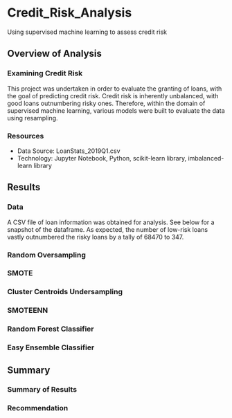 # Credit_Risk_Analysis

Using supervised machine learning to assess credit risk

## Overview of Analysis

### Examining Credit Risk

This project was undertaken in order to evaluate the granting of loans, with the goal of predicting credit risk. Credit risk is inherently unbalanced, with good loans outnumbering risky ones. Therefore, within the domain of supervised machine learning, various models were built to evaluate the data using resampling.

### Resources

- Data Source: LoanStats_2019Q1.csv
- Technology: Jupyter Notebook, Python, scikit-learn library, imbalanced-learn library

## Results

### Data

A CSV file of loan information was obtained for analysis. See below for a snapshot of the dataframe. As expected, the number of low-risk loans vastly outnumbered the risky loans by a tally of 68470 to 347.

### Random Oversampling



### SMOTE

### Cluster Centroids Undersampling

### SMOTEENN

### Random Forest Classifier

### Easy Ensemble Classifier

## Summary

### Summary of Results

### Recommendation
